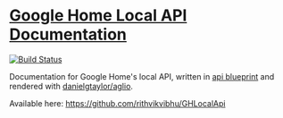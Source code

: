 # [Google Home Local API Documentation](https://github.com/rithvikvibhu/GHLocalApi)

[![Build Status](https://travis-ci.org/rithvikvibhu/GHLocalApi.svg?branch=master)](https://travis-ci.org/rithvikvibhu/GHLocalApi)

Documentation for Google Home's local API, written in [api blueprint](https://apiblueprint.org/) and rendered with [danielgtaylor/aglio](https://github.com/danielgtaylor/aglio).

Available here: https://github.com/rithvikvibhu/GHLocalApi